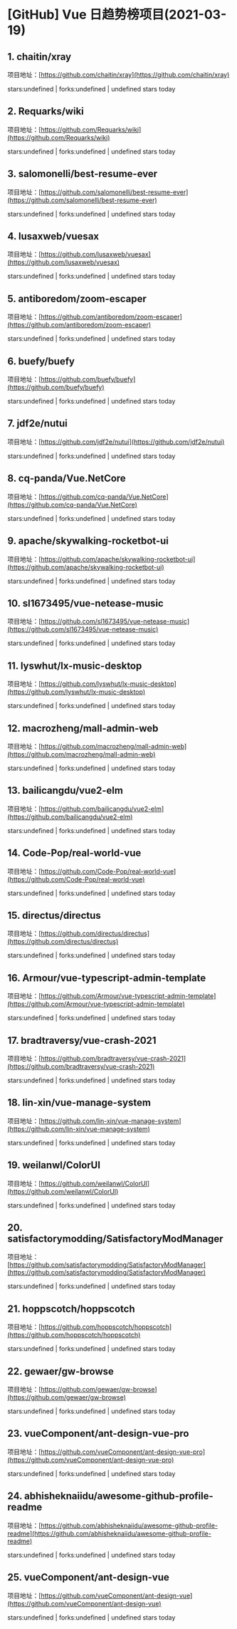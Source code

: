 # [GitHub] Vue 日趋势榜项目(2021-03-19)

## 1. chaitin/xray 

项目地址：[https://github.com/chaitin/xray](https://github.com/chaitin/xray)

stars:undefined | forks:undefined | undefined stars today 



## 2. Requarks/wiki 

项目地址：[https://github.com/Requarks/wiki](https://github.com/Requarks/wiki)

stars:undefined | forks:undefined | undefined stars today 



## 3. salomonelli/best-resume-ever 

项目地址：[https://github.com/salomonelli/best-resume-ever](https://github.com/salomonelli/best-resume-ever)

stars:undefined | forks:undefined | undefined stars today 



## 4. lusaxweb/vuesax 

项目地址：[https://github.com/lusaxweb/vuesax](https://github.com/lusaxweb/vuesax)

stars:undefined | forks:undefined | undefined stars today 



## 5. antiboredom/zoom-escaper 

项目地址：[https://github.com/antiboredom/zoom-escaper](https://github.com/antiboredom/zoom-escaper)

stars:undefined | forks:undefined | undefined stars today 



## 6. buefy/buefy 

项目地址：[https://github.com/buefy/buefy](https://github.com/buefy/buefy)

stars:undefined | forks:undefined | undefined stars today 



## 7. jdf2e/nutui 

项目地址：[https://github.com/jdf2e/nutui](https://github.com/jdf2e/nutui)

stars:undefined | forks:undefined | undefined stars today 



## 8. cq-panda/Vue.NetCore 

项目地址：[https://github.com/cq-panda/Vue.NetCore](https://github.com/cq-panda/Vue.NetCore)

stars:undefined | forks:undefined | undefined stars today 



## 9. apache/skywalking-rocketbot-ui 

项目地址：[https://github.com/apache/skywalking-rocketbot-ui](https://github.com/apache/skywalking-rocketbot-ui)

stars:undefined | forks:undefined | undefined stars today 



## 10. sl1673495/vue-netease-music 

项目地址：[https://github.com/sl1673495/vue-netease-music](https://github.com/sl1673495/vue-netease-music)

stars:undefined | forks:undefined | undefined stars today 



## 11. lyswhut/lx-music-desktop 

项目地址：[https://github.com/lyswhut/lx-music-desktop](https://github.com/lyswhut/lx-music-desktop)

stars:undefined | forks:undefined | undefined stars today 



## 12. macrozheng/mall-admin-web 

项目地址：[https://github.com/macrozheng/mall-admin-web](https://github.com/macrozheng/mall-admin-web)

stars:undefined | forks:undefined | undefined stars today 



## 13. bailicangdu/vue2-elm 

项目地址：[https://github.com/bailicangdu/vue2-elm](https://github.com/bailicangdu/vue2-elm)

stars:undefined | forks:undefined | undefined stars today 



## 14. Code-Pop/real-world-vue 

项目地址：[https://github.com/Code-Pop/real-world-vue](https://github.com/Code-Pop/real-world-vue)

stars:undefined | forks:undefined | undefined stars today 



## 15. directus/directus 

项目地址：[https://github.com/directus/directus](https://github.com/directus/directus)

stars:undefined | forks:undefined | undefined stars today 



## 16. Armour/vue-typescript-admin-template 

项目地址：[https://github.com/Armour/vue-typescript-admin-template](https://github.com/Armour/vue-typescript-admin-template)

stars:undefined | forks:undefined | undefined stars today 



## 17. bradtraversy/vue-crash-2021 

项目地址：[https://github.com/bradtraversy/vue-crash-2021](https://github.com/bradtraversy/vue-crash-2021)

stars:undefined | forks:undefined | undefined stars today 



## 18. lin-xin/vue-manage-system 

项目地址：[https://github.com/lin-xin/vue-manage-system](https://github.com/lin-xin/vue-manage-system)

stars:undefined | forks:undefined | undefined stars today 



## 19. weilanwl/ColorUI 

项目地址：[https://github.com/weilanwl/ColorUI](https://github.com/weilanwl/ColorUI)

stars:undefined | forks:undefined | undefined stars today 



## 20. satisfactorymodding/SatisfactoryModManager 

项目地址：[https://github.com/satisfactorymodding/SatisfactoryModManager](https://github.com/satisfactorymodding/SatisfactoryModManager)

stars:undefined | forks:undefined | undefined stars today 



## 21. hoppscotch/hoppscotch 

项目地址：[https://github.com/hoppscotch/hoppscotch](https://github.com/hoppscotch/hoppscotch)

stars:undefined | forks:undefined | undefined stars today 



## 22. gewaer/gw-browse 

项目地址：[https://github.com/gewaer/gw-browse](https://github.com/gewaer/gw-browse)

stars:undefined | forks:undefined | undefined stars today 



## 23. vueComponent/ant-design-vue-pro 

项目地址：[https://github.com/vueComponent/ant-design-vue-pro](https://github.com/vueComponent/ant-design-vue-pro)

stars:undefined | forks:undefined | undefined stars today 



## 24. abhisheknaiidu/awesome-github-profile-readme 

项目地址：[https://github.com/abhisheknaiidu/awesome-github-profile-readme](https://github.com/abhisheknaiidu/awesome-github-profile-readme)

stars:undefined | forks:undefined | undefined stars today 



## 25. vueComponent/ant-design-vue 

项目地址：[https://github.com/vueComponent/ant-design-vue](https://github.com/vueComponent/ant-design-vue)

stars:undefined | forks:undefined | undefined stars today 



